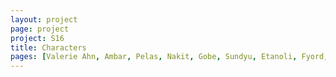 ```yaml
---
layout: project
page: project
project: S16
title: Characters
pages: [Valerie Ahn, Ambar, Pelas, Nakit, Gobe, Sundyu, Etanoli, Fyord, Marbelle, Arco, Coriol, Argena]
---
```

